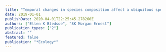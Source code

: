 ```yaml
---
title: "Temporal changes in species composition affect a ubiquitous species? use of habitat patches"
date: 2019-01-01
publishDate: 2020-04-01T22:25:45.278260Z
authors: ["Ellen K Bledsoe", "SK Morgan Ernest"]
publication_types: ["2"]
abstract: ""
featured: false
publication: "*Ecology*"
---
```


